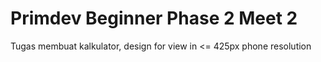 # Primdev Beginner Phase 2 Meet 2

Tugas membuat kalkulator, design for view in <= 425px phone resolution
